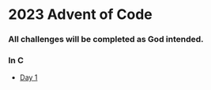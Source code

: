 # 2023 Advent of Code
### All challenges will be completed as God intended.
### **In C**

- <a href="./01-Trebuchet">Day 1</a>
